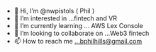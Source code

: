 - 👋 Hi, I’m @nwpistols ( Phil )
- 👀 I’m interested in ...fintech and VR
- 🌱 I’m currently learning ...  AWS Lex Console
- 💞️ I’m looking to collaborate on ...Web3 fintech
- 📫 How to reach me ...bphilhills@gmail.com

<!---
nwpistols/nwpistols is a ✨ special ✨ repository because its `README.md` (this file) appears on your GitHub profile.
You can click the Preview link to take a look at your changes.
--->
